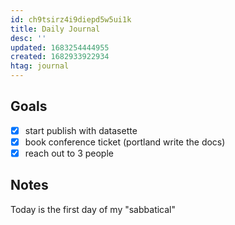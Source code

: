 ```yaml
---
id: ch9tsirz4i9diepd5w5ui1k
title: Daily Journal
desc: ''
updated: 1683254444955
created: 1682933922934
htag: journal
---
```


## Goals
- [x] start publish with datasette
- [x] book conference ticket (portland write the docs)
- [x] reach out to 3 people

## Notes
Today is the first day of my "sabbatical"

